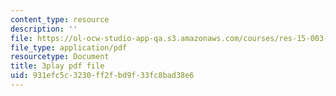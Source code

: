 ```yaml
---
content_type: resource
description: ''
file: https://ol-ocw-studio-app-qa.s3.amazonaws.com/courses/res-15-003-shaping-the-future-of-work-15-662x-spring-2016/931efc5c3230ff2fbd9f33fc8bad38e6_ICBy0tTtgR4.pdf
file_type: application/pdf
resourcetype: Document
title: 3play pdf file
uid: 931efc5c-3230-ff2f-bd9f-33fc8bad38e6
---
```

